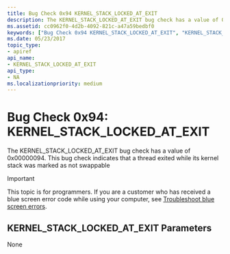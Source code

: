 ```yaml
---
title: Bug Check 0x94 KERNEL_STACK_LOCKED_AT_EXIT
description: The KERNEL_STACK_LOCKED_AT_EXIT bug check has a value of 0x00000094. This bug check indicates that a thread exited while its kernel stack was marked as not swappable.
ms.assetid: cc0962f0-4d2b-4092-821c-a47a59bedbf0
keywords: ["Bug Check 0x94 KERNEL_STACK_LOCKED_AT_EXIT", "KERNEL_STACK_LOCKED_AT_EXIT"]
ms.date: 05/23/2017
topic_type:
- apiref
api_name:
- KERNEL_STACK_LOCKED_AT_EXIT
api_type:
- NA
ms.localizationpriority: medium
---
```


# Bug Check 0x94: KERNEL\_STACK\_LOCKED\_AT\_EXIT


The KERNEL\_STACK\_LOCKED\_AT\_EXIT bug check has a value of 0x00000094. This bug check indicates that a thread exited while its kernel stack was marked as not swappable

> [!IMPORTANT]
> This topic is for programmers. If you are a customer who has received a blue screen error code while using your computer, see [Troubleshoot blue screen errors](https://windows.microsoft.com/windows-10/troubleshoot-blue-screen-errors).


## KERNEL\_STACK\_LOCKED\_AT\_EXIT Parameters


None

 

 




